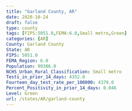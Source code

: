 ```yaml
---
title: "Garland County, AR"
date: 2020-10-24
draft: false
type: county
tags: [FIPS:5051.0,FEMA:6.0,Small metro,Green]
categories: [AR]
County: Garland County
State: AR
FIPS: 5051.0
FEMA_Region: 6.0
Population: 99386.0
NCHS_Urban_Rural_Classification: Small metro
Tests_in_prior_14_days: 4352.0
Fourteen_day_test_rate_per_100000: 4379.0
Percent_Positivity_in_prior_14_days: 0.046
Level: Green
url: /states/AR/garland-county
---
```



